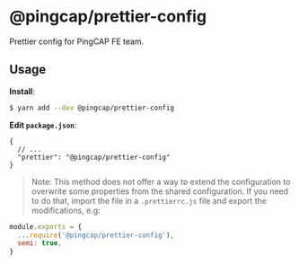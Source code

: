 # @pingcap/prettier-config

Prettier config for PingCAP FE team.

## Usage

**Install**:

```bash
$ yarn add --dev @pingcap/prettier-config
```

**Edit `package.json`**:

```jsonc
{
  // ...
  "prettier": "@pingcap/prettier-config"
}
```

> Note: This method does not offer a way to extend the configuration to overwrite some properties from the shared configuration. If you need to do that, import the file in a `.prettierrc.js` file and export the modifications, e.g:

```js
module.exports = {
  ...require('@pingcap/prettier-config'),
  semi: true,
}
```
